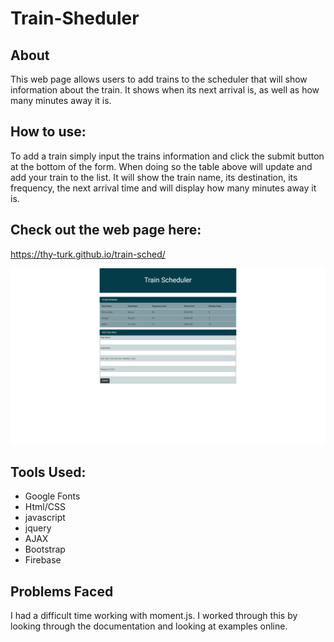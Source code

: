 # Train-Sheduler

## About 
This web page allows users to add trains to the scheduler that will show information about the train. It shows when its next arrival is, as well as how many minutes away it is.

## How to use:
To add a train simply input the trains information and click the submit button at the bottom of the form. When doing so the table above will update and add your train to the list. It will show the train name, its destination, its frequency, the next arrival time and will display how many minutes away it is.

## Check out the web page here:
https://thy-turk.github.io/train-sched/

![App Screenshot](/assets/images/screenshot.png)

## Tools Used:
* Google Fonts
* Html/CSS
* javascript
* jquery
* AJAX
* Bootstrap 
* Firebase

## Problems Faced
I had a difficult time working with moment.js. I worked through this by looking through the documentation and looking at examples online.
